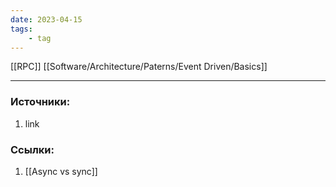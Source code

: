 ```yaml
---
date: 2023-04-15
tags:
    - tag
---
```


[[RPC]]
[[Software/Architecture/Paterns/Event Driven/Basics]]

---

### Источники:
1. link

### Ссылки:
1. [[Async vs sync]]